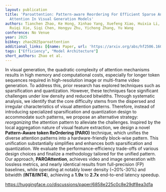 ```yaml
---
layout: publication
title: 'Paroattention: Pattern-aware Reordering For Efficient Sparse And Quantized
  Attention In Visual Generation Models'
authors: Tianchen Zhao, Ke Hong, Xinhao Yang, Xuefeng Xiao, Huixia Li, Feng Ling,
  Ruiqi Xie, Siqi Chen, Hongyu Zhu, Yichong Zhang, Yu Wang
conference: No Venue
year: 2025
bibkey: zhao2025paroattention
additional_links: [{name: Paper, url: 'https://arxiv.org/abs/hf2506.16054'}]
tags: ["Efficiency", "Model Architecture"]
short_authors: Zhao et al.
---
```

In visual generation, the quadratic complexity of attention mechanisms results in high memory and computational costs, especially for longer token sequences required in high-resolution image or multi-frame video generation. To address this, prior research has explored techniques such as sparsification and quantization. However, these techniques face significant challenges under low density and reduced bitwidths. Through systematic analysis, we identify that the core difficulty stems from the dispersed and irregular characteristics of visual attention patterns. Therefore, instead of introducing specialized sparsification and quantization design to accommodate such patterns, we propose an alternative strategy: *reorganizing* the attention pattern to alleviate the challenges. Inspired by the local aggregation nature of visual feature extraction, we design a novel **Pattern-Aware token ReOrdering (PARO)** technique, which unifies the diverse attention patterns into a hardware-friendly block-wise pattern. This unification substantially simplifies and enhances both sparsification and quantization. We evaluate the performance-efficiency trade-offs of various design choices and finalize a methodology tailored for the unified pattern. Our approach, **PAROAttention**, achieves video and image generation with lossless metrics, and nearly identical results from full-precision (FP) baselines, while operating at notably lower density (~20%-30%) and bitwidth (**INT8/INT4**), achieving a **1.9x** to **2.7x** end-to-end latency speedup.

https://huggingface.co/discussions/paper/6858e225c0c8e29df8ea3d1a
